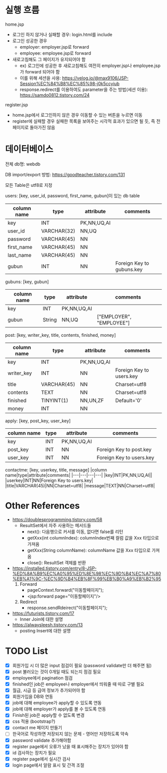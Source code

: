 # 실행 흐름
home.jsp
- 로그인 하지 않거나 실패할 경우: login.html를 include
- 로그인 성공한 경우
    - employer: employer.jsp로 forward
    - employee: employee.jsp로 forward
- 새로고침해도 그 페이지가 유지되어야 함
    - ex) 로그인에 성공한 후 새로고침해도 여전히 employer.jsp나 employee.jsp가 forward 되어야 함
    - 이를 위해 세션을 사용: https://velog.io/@max9106/JSP-Session%EC%84%B8%EC%85%98-j0k5ccyiub
    - response.redirect를 이용하여도 parameter을 주는 방법(세션 이용): https://samdo0812.tistory.com/24

register.jsp
- home.jsp에서 로그인하지 않은 경우 이동할 수 있는 버튼을 누르면 이동
- register에 실패할 경우 실패한 목록을 보여주는 시각적 효과가 있으면 될 듯, 즉 전 페이지로 돌아가진 않음

# 데이터베이스
전체 db명: webdb

DB import/export 방법: https://goodteacher.tistory.com/131

모든 Table은 utf8로 지정

users: [key, user_id, password, first_name, gubun]이 있는 db table

|column name|type|attribute|comments|
|---|---|---|---|
|key|INT|PK,NN,UQ,AI||
|user_id|VARCHAR(32)|NN,UQ||
|password|VARCHAR(45)|NN||
|first_name|VARCHAR(45)|NN||
|last_name|VARCHAR(45)|NN||
|gubun|INT|NN|Foreign Key to gubuns.key|

gubuns: [key, gubun]

|column name|type|attribute|comments|
|---|---|---|---|
|key|INT|PK,NN,UQ,AI||
|gubun|String|NN,UQ|["EMPLOYER", "EMPLOYEE"]|

post: [key, writer_key, title, contents, finished, money]

|column name|type|attribute|comments|
|---|---|---|---|
|key|INT|PK,NN,UQ,AI||
|writer_key|INT|NN|Foreign Key to users.key|
|title|VARCHAR(45)|NN|Charset=utf8|
|contents|TEXT|NN|Charset=utf8|
|finished|TINYINT(1)|NN,UN,ZF|Default='0'|
|money|INT|NN||

apply: [key, post_key, user_key]

|column name|type|attribute|comments|
|---|---|---|---|
|key|INT|PK,NN,UQ,AI||
|post_key|INT|NN|Foreign Key to post.key|
|user_key|INT|NN|Foreign Key to users.key|

contactme: [key, userkey, title, message]
|column name|type|attribute|comments|
|---|---|---|---|
|key|INT|PK,NN,UQ,AI||
|userkey|INT|NN|Foreign Key to users.key|
|title|VARCHAR(45)|NN|Charset=utf8|
|message|TEXT|NN|Charset=utf8|

# Other References
- https://doublesprogramming.tistory.com/58
    - ResultSet에서 자주 사용하는 메서드들
        - next(): 다음행으로 커서를 이동, 없다면 false를 리턴
        - getXxx(int columnIndex): columnIndex번째 컬럼 값을 Xxx 타입으로 가져옴
        - getXxx(String columnName): columnName 값을 Xxx 타입으로 가져옴
        - close(): ResultSet 객체를 반환
- https://installed.tistory.com/entry/8-JSP-%ED%8A%B9%EC%A0%95%ED%8E%98%EC%9D%B4%EC%A7%80%EB%A1%9C-%EC%9D%B4%EB%8F%99%EB%B0%A9%EB%B2%95
    1. Forward
        - pageContext.forward("이동할페이지");
        - <jsp:forward page="이동할페이지"/>
    2. Redirect
        - response.sendRdeirect("이동할페이지");
- https://futurists.tistory.com/17
    - Inner Join에 대한 설명
- https://alwaysleesh.tistory.com/13
    - posting Insert에 대한 설명

# TODO List
- [x] 회원가입 시 더 많은 input 점검이 필요 (password validate만 더 해주면 됨)
- [x] post 불러오는 것이 0개일 때도 되는지 점검 필요
- [x] employee에서 pagination 점검
- [x] finished인 job은 employee나 employer에서 띄워줄 때 따로 구별 필요
- [x] 월급, 시급 등 급여 정보가 추가되어야 함
- [x] 회원가입을 DB와 연동
- [x] job에 대해 employee가 apply할 수 있도록 연동
- [x] job에 대해 employer가 apply를 볼 수 있도록 연동
- [x] Finish된 job은 apply할 수 없도록 변경
- [x] css 적용 (bootstrap?)
- [x] contact me 페이지 만들기
- [ ] 한국어로 작성하면 저장되지 않는 문제 - 영어만 저장하도록 약속
- [x] password validate 추가해야함
- [x] register page에서 오류가 났을 때 표시해주는 장치가 있어야 함
- [x] id 검사하는 장치가 필요
- [x] register page에서 실시간 검사
- [x] login page에서 알람 표시 및 간격 조절